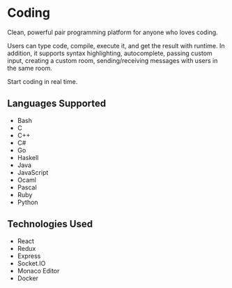 # Coding

Clean, powerful pair programming platform for anyone who loves coding.

Users can type code, compile, execute it, and get the result with runtime. In addition, it supports syntax highlighting, autocomplete, passing custom input, creating a custom room, sending/receiving messages with users in the same room.

Start coding in real time.

## Languages Supported

* Bash
* C
* C++
* C#
* Go
* Haskell
* Java
* JavaScript
* Ocaml
* Pascal
* Ruby
* Python

## Technologies Used

* React
* Redux
* Express
* Socket.IO
* Monaco Editor
* Docker

